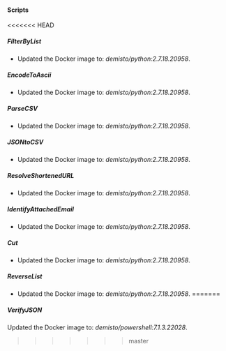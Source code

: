 
#### Scripts
<<<<<<< HEAD
##### FilterByList
- Updated the Docker image to: *demisto/python:2.7.18.20958*.
##### EncodeToAscii
- Updated the Docker image to: *demisto/python:2.7.18.20958*.
##### ParseCSV
- Updated the Docker image to: *demisto/python:2.7.18.20958*.
##### JSONtoCSV
- Updated the Docker image to: *demisto/python:2.7.18.20958*.
##### ResolveShortenedURL
- Updated the Docker image to: *demisto/python:2.7.18.20958*.
##### IdentifyAttachedEmail
- Updated the Docker image to: *demisto/python:2.7.18.20958*.
##### Cut
- Updated the Docker image to: *demisto/python:2.7.18.20958*.
##### ReverseList
- Updated the Docker image to: *demisto/python:2.7.18.20958*.
=======
##### VerifyJSON
Updated the Docker image to: *demisto/powershell:7.1.3.22028*.
>>>>>>> master
